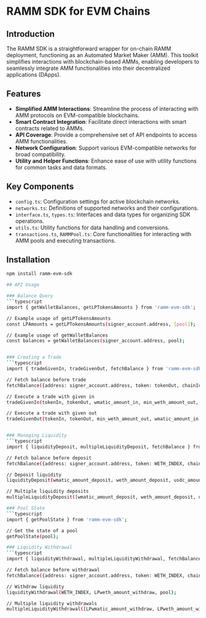 # RAMM SDK for EVM Chains

## Introduction
The RAMM SDK is a straightforward wrapper for on-chain RAMM deployment, functioning as an Automated Market Maker (AMM). This toolkit simplifies interactions with blockchain-based AMMs, enabling developers to seamlessly integrate AMM functionalities into their decentralized applications (DApps).

## Features
- **Simplified AMM Interactions**: Streamline the process of interacting with AMM protocols on EVM-compatible blockchains.
- **Smart Contract Integration**: Facilitate direct interactions with smart contracts related to AMMs.
- **API Coverage**: Provide a comprehensive set of API endpoints to access AMM functionalities.
- **Network Configuration**: Support various EVM-compatible networks for broad compatibility.
- **Utility and Helper Functions**: Enhance ease of use with utility functions for common tasks and data formats.

## Key Components
- `config.ts`: Configuration settings for active blockchain networks.
- `networks.ts`: Definitions of supported networks and their configurations.
- `interface.ts`, `types.ts`: Interfaces and data types for organizing SDK operations.
- `utils.ts`: Utility functions for data handling and conversions.
- `transactions.ts`, `RAMMPool.ts`: Core functionalities for interacting with AMM pools and executing transactions.

## Installation
```bash
npm install ramm-evm-sdk

## API Usage

### Balance Query
```typescript
import { getWalletBalances, getLPTokensAmounts } from 'ramm-evm-sdk';

// Example usage of getLPTokensAmounts
const LPAmounts = getLPTokensAmounts(signer_account.address, [pool]);

// Example usage of getWalletBalances
const balances = getWalletBalances(signer_account.address, pool);


### Creating a Trade 
```typescript
import { tradeGivenIn, tradeGivenOut, fetchBalance } from 'ramm-evm-sdk';

// Fetch balance before trade
fetchBalance({address: signer_account.address, token: tokenOut, chainId: poly_ramm.chainID});

// Execute a trade with given in
tradeGivenIn(tokenIn, tokenOut, wmatic_amount_in, min_weth_amount_out, pool);

// Execute a trade with given out
tradeGivenOut(tokenIn, tokenOut, min_weth_amount_out, wmatic_amount_in, client, pool);


### Managing Liquidity
```typescript
import { liquidityDeposit, multipleLiquidityDeposit, fetchBalance } from 'ramm-evm-sdk';

// Fetch balance before deposit
fetchBalance({address: signer_account.address, token: WETH_INDEX, chainId: poly_ramm.chainID});

// Deposit liquidity
liquidityDeposit(wmatic_amount_deposit, weth_amount_deposit, usdc_amount_deposit, usdt_amount_deposit, walletClient, pool);

// Multiple liquidity deposits
multipleLiquidityDeposit([wmatic_amount_deposit, weth_amount_deposit, usdc_amount_deposit, usdt_amount_deposit], walletClient, pool);

### Pool State
```typescript
import { getPoolState } from 'ramm-evm-sdk';

// Get the state of a pool
getPoolState(pool);

### Liquidity Withdrawal
```typescript
import { liquidityWithdrawal, multipleLiquidityWithdrawal, fetchBalance } from 'ramm-evm-sdk';

// Fetch balance before withdrawal
fetchBalance({address: signer_account.address, token: WETH_INDEX, chainId: poly_ramm.chainID});

// Withdraw liquidity
liquidityWithdrawal(WETH_INDEX, LPweth_amount_withdraw, pool);

// Multiple liquidity withdrawals
multipleLiquidityWithdrawal([LPwmatic_amount_withdraw, LPweth_amount_withdraw, LPusdc_amount_withdraw, LPusdt_amount_withdraw], walletClient, pool);





